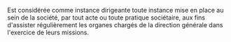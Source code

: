 Est considérée comme instance dirigeante toute instance mise en place au sein de la société, par tout acte ou toute pratique sociétaire, aux fins d'assister régulièrement les organes chargés de la direction générale dans l'exercice de leurs missions.
